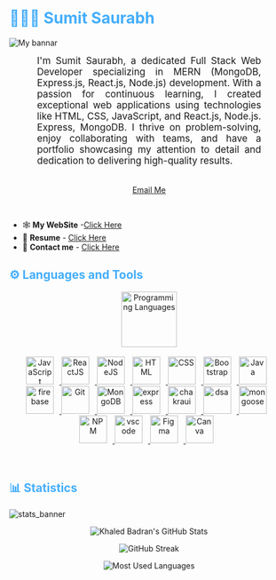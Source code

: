 <h1 style="color: #44AEFB;"> 👨🏻‍💻 Sumit Saurabh </h1>

![My bannar](https://github.com/Sumit-Saurabh98/Sumit-Saurabh98/assets/105351295/c0384855-945a-48d0-8dbe-dd364f4956bc)

<p align:"center" style="text-align: justify; margin: 0 50px; font-size: 17px;" >
   I'm Sumit Saurabh, a dedicated Full Stack Web Developer specializing in MERN (MongoDB, Express.js, React.js, Node.js) development. With a passion for continuous learning, I created exceptional web applications using technologies like HTML, CSS, JavaScript, and React.js, Node.js. Express, MongoDB.
 I thrive on problem-solving, enjoy collaborating with teams, and have a portfolio showcasing my attention to detail and dedication to delivering high-quality results. 
<br>
<br>
<div align="center">

[Email Me](mailto:sumitsaurabh112@gmail.com)
</div>
</p>    
<br/>

- 🕸️ <b>My WebSite</b> -<a href= "https://sumit-saurabh98.githib.io">Click Here</a> <br/>
- 📃 <b>Resume</b> - <a href= "https://www.dropbox.com/s/6gn2ow2n6oygqgy/Sumit-Saurabh-Resume.pdf?dl=0" >Click Here</a><br/>
- 📨 <b>Contact me</b> - <a href= "https://mail.google.com/mail/u/0/?fs=1&tf=cm&source=mailto&to=sumitsaurabh112@gmail.com">Click Here</a>



<!-- Languages and Tools -->

<h2 style="color: #44AEFB">⚙️ Languages and Tools</h2>
<div align="center" style="display:block;">
    <img width="100px" alt="Programming Languages" src="https://user-images.githubusercontent.com/78341798/194531121-47b0119a-ce00-439d-b586-125f86acb098.png"/> 
</div>
<br>   
<!-- Icons Resources -->
<!-- https://devicon.dev/ -->
<!-- https://cdn.jsdelivr.net/npm/simple-icons@v3/icons/ -->
<div align="center">
  <a href="https://developer.mozilla.org/en-US/docs/Web/JavaScript" target="_blank" rel="noreferrer">
     <img  alt="JavaScript" height="50px" style="padding-right:10px;" src="https://cdn.jsdelivr.net/gh/devicons/devicon/icons/javascript/javascript-plain.svg"/>
  </a>
  <a href="https://reactjs.org/" target="_blank" rel="noreferrer">
      <img  alt="ReactJS" height="50px" style="padding-right:10px;" src="https://cdn.jsdelivr.net/gh/devicons/devicon/icons/react/react-original.svg" />
  </a>
  <a href="https://nodejs.org/en/" target="_blank" rel="noreferrer">
      <img  alt="NodeJS" height="50px" style="padding-right:10px;" src="https://cdn.jsdelivr.net/gh/devicons/devicon/icons/nodejs/nodejs-original.svg"/>
  </a>
  <a href="https://developer.mozilla.org/en-US/docs/Web/HTML" target="_blank" rel="noreferrer">
      <img  alt="HTML" height="50px" style="padding-right:10px;" src="https://cdn.jsdelivr.net/gh/devicons/devicon/icons/html5/html5-original.svg"/>
  </a>
  <a href="https://developer.mozilla.org/en-US/docs/Web/CSS" target="_blank" rel="noreferrer">
     <img  alt="CSS" height="50px" style="padding-right:10px;" src="https://cdn.jsdelivr.net/gh/devicons/devicon/icons/css3/css3-original.svg"/>
  </a>
  <a href="https://getbootstrap.com/" target="_blank" rel="noreferrer">
      <img  alt="Bootstrap" height="50px" style="padding-right:10px;" src="https://cdn.jsdelivr.net/gh/devicons/devicon/icons/bootstrap/bootstrap-original.svg"/>
  </a>
  <a href="https://www.java.com/en/" target="_blank" rel="noreferrer">
      <img  alt="Java" height="50px" style="padding-right:10px;" src="https://cdn.jsdelivr.net/gh/devicons/devicon/icons/java/java-original.svg"/>
  </a>    
  <a href="https://firebase.google.com/" target="_blank" rel="noreferrer">
      <img  alt="firebase" height="50px" style="padding-right:10px;" src="https://cdn.jsdelivr.net/gh/devicons/devicon/icons/firebase/firebase-plain.svg"/>
  </a>
  <a href="https://git-scm.com/" target="_blank" rel="noreferrer">
      <img  alt="Git" height="50px" style="padding-right:10px;" src="https://cdn.jsdelivr.net/gh/devicons/devicon/icons/git/git-original.svg"/>
  </a>
  <a href="https://www.mongodb.com/" target="_blank" rel="noreferrer">
      <img  alt="MongoDB" height="50px" style="padding-right:10px;" src="https://cdn.jsdelivr.net/gh/devicons/devicon/icons/mongodb/mongodb-original.svg"/>
  </a>

<a href="https://expressjs.com/" target="_blank" rel="noreferrer">
     <img  alt="express" height="50px" style="padding-right:10px;" src="https://github.com/Sumit-Saurabh98/Sumit-Saurabh98/assets/105351295/5a9a725d-09ce-48d0-ba92-8be6a6337ff9"/>
  </a>

<a href="https://chakra-ui.com/" target="_blank" rel="noreferrer">
     <img  alt="chakraui" height="50px" style="padding-right:10px;" src="https://github.com/Sumit-Saurabh98/Sumit-Saurabh98/assets/105351295/646791f4-dc16-4549-9fe4-04fa51d47df9"/>
  </a>

<a href="https://www.geeksforgeeks.org/learn-data-structures-and-algorithms-dsa-tutorial/" target="_blank" rel="noreferrer">
     <img  alt="dsa" height="50px" style="padding-right:10px;" src="https://github.com/Sumit-Saurabh98/Sumit-Saurabh98/assets/105351295/f3b412e9-064f-4cce-8b74-5685fca4492b"/>
  </a>

<a href="https://mongoosejs.com/" target="_blank" rel="noreferrer">
     <img  alt="mongoose" height="50px" style="padding-right:10px;" src="https://github.com/Sumit-Saurabh98/Sumit-Saurabh98/assets/105351295/5f80c5c2-0500-4959-b105-d7a21c418ff6"/>
  </a>


  <a href="https://www.npmjs.com/" target="_blank" rel="noreferrer">
     <img  alt="NPM" height="50px" style="padding-right:10px;" src="https://cdn.jsdelivr.net/gh/devicons/devicon/icons/npm/npm-original-wordmark.svg"/>
  </a>
  <a href="https://code.visualstudio.com/" target="_blank" rel="noreferrer">
    <img  alt="vscode" height="50px" style="padding-right:10px;"src="https://cdn.jsdelivr.net/gh/devicons/devicon/icons/vscode/vscode-original.svg"/>
  </a>
  <a href="https://www.figma.com/" target="_blank" rel="noreferrer">
     <img  alt="Figma" height="50px" style="padding-right:10px;" src="https://cdn.jsdelivr.net/gh/devicons/devicon/icons/figma/figma-original.svg"/> 
  </a>
  <a href="https://www.canva.com/" target="_blank" rel="noreferrer">
     <img  alt="Canva" height="50px" style="padding-right:10px;" src="https://cdn.jsdelivr.net/gh/devicons/devicon/icons/canva/canva-original.svg"/> 
  </a>
</div>
<br>
<br>

<!-- Statistics -->

<h2 style="color: #44AEFB">📊 Statistics</h2>

![stats_banner](https://user-images.githubusercontent.com/78341798/194534778-d662496c-ae00-4e8d-ae9b-b90912054e7f.gif)

<!-- Begin Stats Cards -->
<!-- Resources:  -->
<!-- Github & Languages Stats: https://github.com/anuraghazra/github-readme-stats --> 
<!-- Streak Stats: https://github.com/denvercoder1/github-readme-streak-stats -->
<!-- Change the value after ?username= to your GitHub username. -->
<div class="stats" align="center">

![Khaled Badran's GitHub Stats](https://github-readme-stats.vercel.app/api?username=Sumit-Saurabh98&hide=stars&count_private=true&show_icons=true&theme=algolia&border_radius=20)

![GitHub Streak](https://streak-stats.demolab.com?user=Sumit-Saurabh98&count_private=true&theme=algolia&border_radius=20)

<!-- ![Most Used Languages](https://github-readme-stats.vercel.app/api/top-langs/?username=KhaledBadranDev&show_icons=true&theme=algolia&border_radius=20) -->
    
<!-- compact programming languages layout -->
![Most Used Languages](https://github-readme-stats.vercel.app/api/top-langs/?username=Sumit-Saurabh98&layout=compact&show_icons=true&theme=algolia&border_radius=20)
</div>
<!--  End Stats Cards -->


<!-- 
🔗 Links 🔗
- My GitHub Portfolio Page:
https://github.com/ProgrammingGym
- My Github README Code:
https://raw.githubusercontent.com/Pro...
- Youtube Cards:
https://github.com/DenverCoder1/githu...
- Youtube Buttons / Badges :
https://github.com/DenverCoder1/custo...
- Github & Languages Stats Cards:
https://github.com/anuraghazra/github...
- Streak Stats Card:
https://github.com/denvercoder1/githu...
- README Web App Generator 1:
https://rahuldkjain.github.io/gh-prof...
- README Web App Generator 2:
https://arturssmirnovs.github.io/gith...
- SVG Icons Resource1:
https://devicon.dev/
- SVG Icons Resource2:
https://cdn.jsdelivr.net/npm/simple-i...
- SVG Icons Resource3:
https://www.svgrepo.com/
-->
